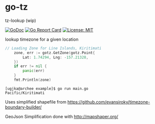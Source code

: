 # go-tz
tz-lookup (wip)

[![GoDoc](https://godoc.org/github.com/ugjka/cleverbot-go?status.svg)](https://godoc.org/github.com/ugjka/go-tz)
[![Go Report Card](https://goreportcard.com/badge/github.com/ugjka/go-tz)](https://goreportcard.com/report/github.com/ugjka/cleverbot-go)
[![License: MIT](https://img.shields.io/badge/License-MIT-yellow.svg)](https://opensource.org/licenses/MIT)


lookup timezone for a given location

```go
// Loading Zone for Line Islands, Kiritimati
	zone, err := gotz.GetZone(gotz.Point{
		Lat: 1.74294, Lng: -157.21328,
	})
	if err != nil {
		panic(err)
	}
	fmt.Println(zone)
  ```
  
  ```
  [ugjka@archee example]$ go run main.go 
Pacific/Kiritimati
```

Uses simplified shapefile from https://github.com/evansiroky/timezone-boundary-builder/

GeoJson Simplification done with http://mapshaper.org/
